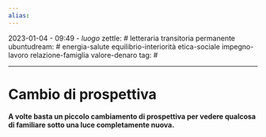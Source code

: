 ```yaml
---
alias: 
---
```

2023-01-04 - 09:49 - *luogo*
zettle: # letteraria transitoria permanente
ubuntudream: # energia-salute equilibrio-interiorità etica-sociale impegno-lavoro relazione-famiglia valore-denaro 
tag: #

---
# Cambio di prospettiva

**A volte basta un piccolo cambiamento di prospettiva per vedere qualcosa di familiare sotto una luce completamente nuova.**
